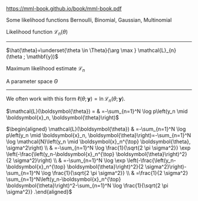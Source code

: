https://mml-book.github.io/book/mml-book.pdf

Some likelihood functions
Bernoulli, Binomial, Gaussian, Multinomial

Likelihood function $\mathcal{L}_{n}(\theta)$

------

$\hat{\theta}=\underset{\theta \in \Theta}{\arg \max } \mathcal{L}_{n}(\theta ; \mathbf{y})$

Maximum likelihood estimate $\mathcal{L}_{n}$  

A parameter space $\Theta$

---------------
We often work with this form $\ell(\theta ; \mathbf{y})=\ln \mathcal{L}_{n}(\theta ; \mathbf{y}) .$


$\mathcal{L}(\boldsymbol{\theta}) = & =-\sum_{n=1}^N \log p\left(y_n \mid \boldsymbol{x}_n, \boldsymbol{\theta}\right)$

$\begin{aligned} \mathcal{L}(\boldsymbol{\theta}) & =-\sum_{n=1}^N \log p\left(y_n \mid \boldsymbol{x}_n, \boldsymbol{\theta}\right)=-\sum_{n=1}^N \log \mathcal{N}\left(y_n \mid \boldsymbol{x}_n^{\top} \boldsymbol{\theta}, \sigma^2\right) \\ & =-\sum_{n=1}^N \log \frac{1}{\sqrt{2 \pi \sigma^2}} \exp \left(-\frac{\left(y_n-\boldsymbol{x}_n^{\top} \boldsymbol{\theta}\right)^2}{2 \sigma^2}\right) \\ & =-\sum_{n=1}^N \log \exp \left(-\frac{\left(y_n-\boldsymbol{x}_n^{\top} \boldsymbol{\theta}\right)^2}{2 \sigma^2}\right)-\sum_{n=1}^N \log \frac{1}{\sqrt{2 \pi \sigma^2}} \\ & =\frac{1}{2 \sigma^2} \sum_{n=1}^N\left(y_n-\boldsymbol{x}_n^{\top} \boldsymbol{\theta}\right)^2-\sum_{n=1}^N \log \frac{1}{\sqrt{2 \pi \sigma^2}} .\end{aligned}$
